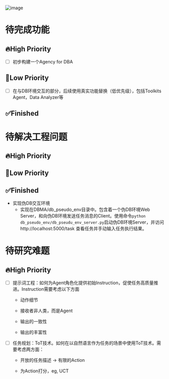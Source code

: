 ![image](https://github.com/dcstrange/DBMA/assets/19701927/732a9a44-767a-4d69-88e0-d8ce7ada3286)

# 待完成功能

## 🔥High Priority

- [ ] 初步构建一个Agency for DBA

## 🧊Low Priority

- [ ] 在与DB环境交互的部分，后续使用真实功能替换（低优先级），包括Toolkits Agent，Data Analyzer等

## ✅Finished



# 待解决工程问题

## 🔥High Priority

## 🧊Low Priority

## ✅Finished

- 实现伪DB交互环境
  - 实现在DBMA/db_pseudo_env目录中。包含着一个伪DB环境Web Server，和向伪DB环境发送任务消息的Client。使用命令`python db_pseudo_env/db_pseudu_env_server.py`启动伪DB环境Server，并访问 http://localhost:5000/task 查看任务并手动输入任务执行结果。

# 待研究难题

## 🔥High Priority

- [ ] 提示词工程：如何为Agent角色化提供初始Instruction，促使任务高质量推进。Instruction需要考虑以下方面
  - 动作细节

  - 接收者非人类，而是Agent

  - 输出的一致性

  - 输出的丰富性

- [ ] 任务规划：ToT技术。如何在以自然语言作为任务的场景中使用ToT技术。需要考虑两方面：
  - 开放的任务描述 → 有限的Action

  - 为Action打分，eg, UCT

